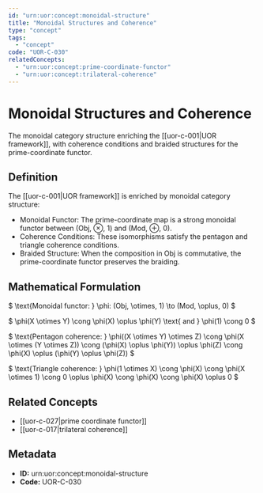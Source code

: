 ```yaml
---
id: "urn:uor:concept:monoidal-structure"
title: "Monoidal Structures and Coherence"
type: "concept"
tags:
  - "concept"
code: "UOR-C-030"
relatedConcepts:
  - "urn:uor:concept:prime-coordinate-functor"
  - "urn:uor:concept:trilateral-coherence"
---
```


# Monoidal Structures and Coherence

The monoidal category structure enriching the [[uor-c-001|UOR framework]], with coherence conditions and braided structures for the prime-coordinate functor.

## Definition

The [[uor-c-001|UOR framework]] is enriched by monoidal category structure:
- Monoidal Functor: The prime-coordinate map is a strong monoidal functor between (Obj, ⊗, 1) and (Mod, ⊕, 0).
- Coherence Conditions: These isomorphisms satisfy the pentagon and triangle coherence conditions.
- Braided Structure: When the composition in Obj is commutative, the prime-coordinate functor preserves the braiding.

## Mathematical Formulation

$
\text{Monoidal functor: } \phi: (Obj, \otimes, 1) \to (Mod, \oplus, 0)
$

$
\phi(X \otimes Y) \cong \phi(X) \oplus \phi(Y) \text{ and } \phi(1) \cong 0
$

$
\text{Pentagon coherence: } \phi((X \otimes Y) \otimes Z) \cong \phi(X \otimes (Y \otimes Z)) \cong (\phi(X) \oplus \phi(Y)) \oplus \phi(Z) \cong \phi(X) \oplus (\phi(Y) \oplus \phi(Z))
$

$
\text{Triangle coherence: } \phi(1 \otimes X) \cong \phi(X) \cong \phi(X \otimes 1) \cong 0 \oplus \phi(X) \cong \phi(X) \cong \phi(X) \oplus 0
$

## Related Concepts

- [[uor-c-027|prime coordinate functor]]
- [[uor-c-017|trilateral coherence]]

## Metadata

- **ID:** urn:uor:concept:monoidal-structure
- **Code:** UOR-C-030
